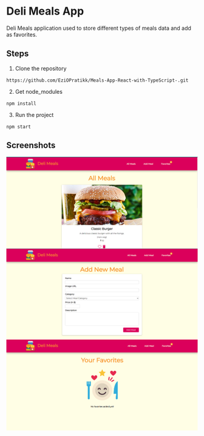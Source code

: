# Deli Meals App

Deli Meals application used to store different types of meals data and add as favorites.

## Steps

1. Clone the repository

```
https://github.com/EziOPratikk/Meals-App-React-with-TypeScript-.git
```

2. Get node_modules

```
npm install
```

3. Run the project

```
npm start
```

## Screenshots

<img src='src/images/screenshots/all-meals-page.png' style="display: block;"/>
<img src='src/images/screenshots/add-meals-page.png' style="display: block;"/>
<img src='src/images/screenshots/favorites-page.png' style="display: block;"/>